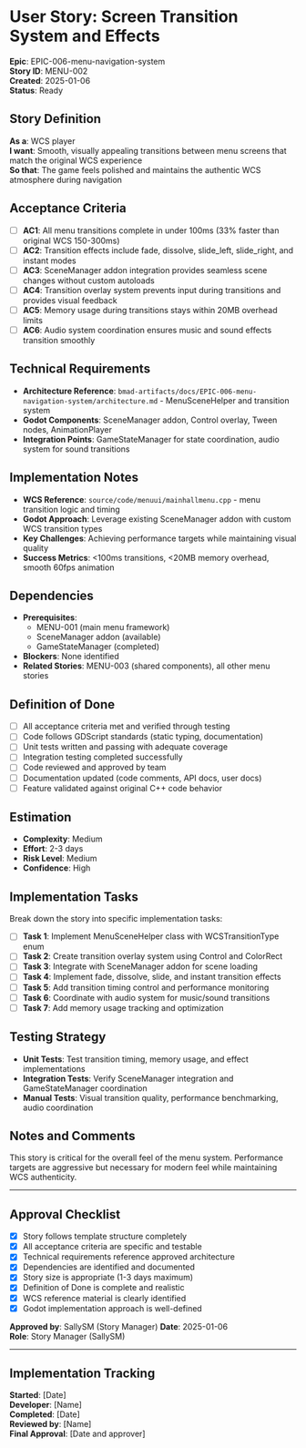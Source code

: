 # User Story: Screen Transition System and Effects

**Epic**: EPIC-006-menu-navigation-system  
**Story ID**: MENU-002  
**Created**: 2025-01-06  
**Status**: Ready

## Story Definition
**As a**: WCS player  
**I want**: Smooth, visually appealing transitions between menu screens that match the original WCS experience  
**So that**: The game feels polished and maintains the authentic WCS atmosphere during navigation

## Acceptance Criteria
- [ ] **AC1**: All menu transitions complete in under 100ms (33% faster than original WCS 150-300ms)
- [ ] **AC2**: Transition effects include fade, dissolve, slide_left, slide_right, and instant modes
- [ ] **AC3**: SceneManager addon integration provides seamless scene changes without custom autoloads
- [ ] **AC4**: Transition overlay system prevents input during transitions and provides visual feedback
- [ ] **AC5**: Memory usage during transitions stays within 20MB overhead limits
- [ ] **AC6**: Audio system coordination ensures music and sound effects transition smoothly

## Technical Requirements
- **Architecture Reference**: `bmad-artifacts/docs/EPIC-006-menu-navigation-system/architecture.md` - MenuSceneHelper and transition system
- **Godot Components**: SceneManager addon, Control overlay, Tween nodes, AnimationPlayer
- **Integration Points**: GameStateManager for state coordination, audio system for sound transitions

## Implementation Notes
- **WCS Reference**: `source/code/menuui/mainhallmenu.cpp` - menu transition logic and timing
- **Godot Approach**: Leverage existing SceneManager addon with custom WCS transition types
- **Key Challenges**: Achieving performance targets while maintaining visual quality
- **Success Metrics**: <100ms transitions, <20MB memory overhead, smooth 60fps animation

## Dependencies
- **Prerequisites**: 
  - MENU-001 (main menu framework)
  - SceneManager addon (available)
  - GameStateManager (completed)
- **Blockers**: None identified
- **Related Stories**: MENU-003 (shared components), all other menu stories

## Definition of Done
- [ ] All acceptance criteria met and verified through testing
- [ ] Code follows GDScript standards (static typing, documentation)
- [ ] Unit tests written and passing with adequate coverage
- [ ] Integration testing completed successfully
- [ ] Code reviewed and approved by team
- [ ] Documentation updated (code comments, API docs, user docs)
- [ ] Feature validated against original C++ code behavior

## Estimation
- **Complexity**: Medium
- **Effort**: 2-3 days
- **Risk Level**: Medium
- **Confidence**: High

## Implementation Tasks
Break down the story into specific implementation tasks:
- [ ] **Task 1**: Implement MenuSceneHelper class with WCSTransitionType enum
- [ ] **Task 2**: Create transition overlay system using Control and ColorRect
- [ ] **Task 3**: Integrate with SceneManager addon for scene loading
- [ ] **Task 4**: Implement fade, dissolve, slide, and instant transition effects
- [ ] **Task 5**: Add transition timing control and performance monitoring
- [ ] **Task 6**: Coordinate with audio system for music/sound transitions
- [ ] **Task 7**: Add memory usage tracking and optimization

## Testing Strategy
- **Unit Tests**: Test transition timing, memory usage, and effect implementations
- **Integration Tests**: Verify SceneManager integration and GameStateManager coordination
- **Manual Tests**: Visual transition quality, performance benchmarking, audio coordination

## Notes and Comments
This story is critical for the overall feel of the menu system. Performance targets are aggressive but necessary for modern feel while maintaining WCS authenticity.

---

## Approval Checklist
- [x] Story follows template structure completely
- [x] All acceptance criteria are specific and testable
- [x] Technical requirements reference approved architecture
- [x] Dependencies are identified and documented
- [x] Story size is appropriate (1-3 days maximum)
- [x] Definition of Done is complete and realistic
- [x] WCS reference material is clearly identified
- [x] Godot implementation approach is well-defined

**Approved by**: SallySM (Story Manager) **Date**: 2025-01-06  
**Role**: Story Manager (SallySM)

---

## Implementation Tracking
**Started**: [Date]  
**Developer**: [Name]  
**Completed**: [Date]  
**Reviewed by**: [Name]  
**Final Approval**: [Date and approver]